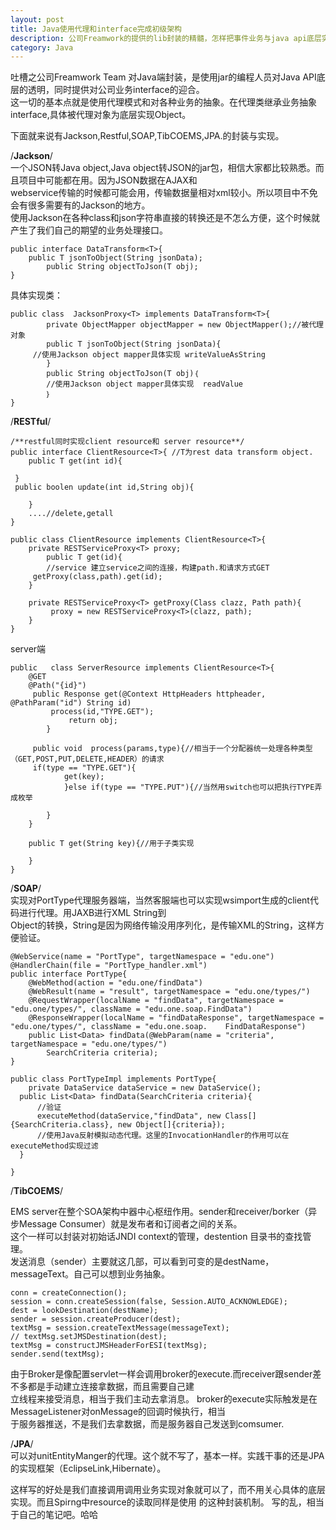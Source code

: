 ```yaml
---
layout: post
title: Java使用代理和interface完成初级架构
description: 公司Freamwork的提供的lib封装的精髓，怎样把事件业务与java api底层实现相关联。
category: Java
---
```


吐槽之公司Freamwork Team 对Java端封装，是使用jar的编程人员对Java API底层的透明，同时提供对公司业务interface的迎合。<br/>
这一切的基本点就是使用代理模式和对各种业务的抽象。在代理类继承业务抽象interface,具体被代理对象为底层实现Object。

下面就来说有Jackson,Restful,SOAP,TibCOEMS,JPA.的封装与实现。 
  
/**Jackson**/  
一个JSON转Java object,Java object转JSON的jar包，相信大家都比较熟悉。而且项目中可能都在用。因为JSON数据在AJAX和  
webservice传输的时候都可能会用，传输数据量相对xml较小。所以项目中不免会有很多需要有的Jackson的地方。  
使用Jackson在各种class和json字符串直接的转换还是不怎么方便，这个时候就产生了我们自己的期望的业务处理接口。  

	public interface DataTransform<T>{
		public T jsonToObject(String jsonData);
    		public String objectToJson(T obj);
	}  
  
具体实现类：
  
	public class  JacksonProxy<T> implements DataTransform<T>{
    		private ObjectMapper objectMapper = new ObjectMapper();//被代理对象
    		public T jsonToObject(String jsonData){
		 //使用Jackson object mapper具体实现 writeValueAsString
    		}
    		public String objectToJson(T obj)｛
       		//使用Jackson object mapper具体实现  readValue
    		｝
	}
   
/**RESTful**/

	/**restful同时实现client resource和 server resource**/ 
	public interface ClientResource<T>{ //T为rest data transform object.
		public T get(int id){

	 }
	 public boolen update(int id,String obj){

    	}
    	....//delete,getall
	}

	public class ClientResource implements ClientResource<T>{
		private RESTServiceProxy<T> proxy;
    		public T get(id){
      		//service 建立service之间的连接，构建path.和请求方式GET
		 getProxy(class,path).get(id);
    	}

    	private RESTServiceProxy<T> getProxy(Class clazz, Path path){
        	 proxy = new RESTServiceProxy<T>(clazz, path);
    	}
	}  

server端

	public   class ServerResource implements ClientResource<T>{
		@GET
		@Path("{id}")
		 public Response get(@Context HttpHeaders httpheader, @PathParam("id") String id)
			 process(id,"TYPE.GET");
      			 return obj;
    		}
   
		 public void  process(params,type){//相当于一个分配器统一处理各种类型（GET,POST,PUT,DELETE,HEADER）的请求
		 if(type == "TYPE.GET"){
        		get(key);
        		}else if(type == "TYPE.PUT"){//当然用switch也可以把执行TYPE弄成枚举

        	}
    	}
    
    	public T get(String key){//用于子类实现

    	}
	}  


/**SOAP**/  
实现对PortType代理服务器端，当然客服端也可以实现wsimport生成的client代码进行代理。用JAXB进行XML String到  
Object的转换，String是因为网络传输没用序列化，是传输XML的String，这样方便验证。

    @WebService(name = "PortType", targetNamespace = "edu.one")
    @HandlerChain(file = "PortType_handler.xml")
    public interface PortType{
    	@WebMethod(action = "edu.one/findData")
        @WebResult(name = "result", targetNamespace = "edu.one/types/")
        @RequestWrapper(localName = "findData", targetNamespace = "edu.one/types/", className = "edu.one.soap.FindData")
        @ResponseWrapper(localName = "findDataResponse", targetNamespace = "edu.one/types/", className = "edu.one.soap.    FindDataResponse")
        public List<Data> findData(@WebParam(name = "criteria", targetNamespace = "edu.one/types/")
            SearchCriteria criteria);
    }
    
    public class PortTypeImpl implements PortType{
    	private DataService dataService = new DataService();
      public List<Data> findData(SearchCriteria criteria){
          //验证
          executeMethod(dataService,"findData", new Class[]{SearchCriteria.class}, new Object[]{criteria}); 
          //使用Java反射模拟动态代理。这里的InvocationHandler的作用可以在executeMethod实现过滤
      }
      
    }  


/**TibCOEMS**/  

EMS server在整个SOA架构中器中心枢纽作用。sender和receiver/borker（异步Message Consumer）就是发布者和订阅者之间的关系。  
这个一样可以封装对初始话JNDI context的管理，destention 目录书的查找管理。  
发送消息（sender）主要就这几部，可以看到可变的是destName，messageText。自己可以想到业务抽象。  

    conn = createConnection();
    session = conn.createSession(false, Session.AUTO_ACKNOWLEDGE);
    dest = lookDestination(destName);
    sender = session.createProducer(dest);
    textMsg = session.createTextMessage(messageText);
    // textMsg.setJMSDestination(dest);
    textMsg = constructJMSHeaderForESI(textMsg);
    sender.send(textMsg);

由于Broker是像配置servlet一样会调用broker的execute.而receiver跟sender差不多都是手动建立连接拿数据，而且需要自己建  
立线程来接受消息，相当于我们主动去拿消息。 broker的execute实际触发是在MessageListener对onMessage的回调时候执行，相当  
于服务器推送，不是我们去拿数据，而是服务器自己发送到comsumer.  


/**JPA**/  
可以对unitEntityManger的代理。这个就不写了，基本一样。实践干事的还是JPA的实现框架（EclipseLink,Hibernate）。



这样写的好处是我们直接调用调用业务实现对象就可以了，而不用关心具体的底层实现。而且Spirng中resource的读取同样是使用
的这种封装机制。
写的乱，相当于自己的笔记吧。哈哈
